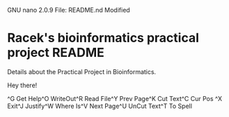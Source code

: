  GNU nano 2.0.9                                           File: README.nd                                                                                   Modified  
                                                                                                                                                                       
# Racek's bioinformatics practical project README                                                                                                                      
                                                                                                                                                                       
Details	about the Practical Project in Bioinformatics.

Hey there!
                                                                                                                                                                       
                                                                                                                                                                       
                                                                                                                                                                       
                                                                                                                                                                       
                                                                                                                                                                       
                                                                                                                                                                       
                                                                                                                                                                       
                                                                                                                                                                       
                                                                                                                                                                       
                                                                                                                                                                       
                                                                                                                                                                       
                                                                                                                                                                       
                                                                                                                                                                       
                                                                                                                                                                       
                                                                                                                                                                       
                                                                                                                                                                       
                                                                                                                                                                       
                                                                                                                                                                       
                                                                                                                                                                       
                                                                                                                                                                       
                                                                                                                                                                       
                                                                                                                                                                       
                                                                                                                                                                       
                                                                                                                                                                       
                                                                                                                                                                       
                                                                                                                                                                       
                                                                                                                                                                       
                                                                                                                                                                       
                                                                                                                                                                       
                                                                                                                                                                       
                                                                                                                                                                       
                                                                                                                                                                       
                                                                                                                                                                       
                                                                                                                                                                       
                                                                                                                                                                       
                                                                                                                                                                       
                                                                                                                                                                       
                                                                                                                                                                       
                                                                                                                                                                       
                                                                                                                                                                       
                                                                                                                                                                       
                                                                                                                                                                       
                                                                                                                                                                       
                                                                                                                                                                       
                                                                                                                                                                       
                                                                                                                                                                       
                                                                                                                                                                       

^G Get Help                ^O WriteOut                ^R Read File               ^Y Prev Page               ^K Cut Text                ^C Cur Pos                      
^X Exit                    ^J Justify                 ^W Where Is                ^V Next Page               ^U UnCut Text              ^T To Spell                     
